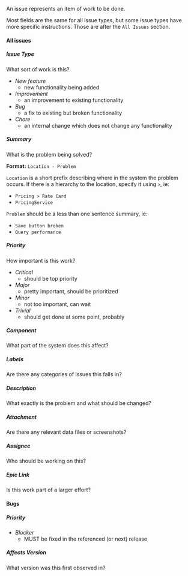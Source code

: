 An issue represents an item of work to be done.

Most fields are the same for all issue types, but some issue types have more specific instructions. Those are after the `All Issues` section.

#### All issues

##### Issue Type
What sort of work is this?

- *New feature*
   - new functionality being added
- *Improvement*
   - an improvement to existing functionality
- *Bug*
   - a fix to existing but broken functionality
- *Chore*
   - an internal change which does not change any functionality

##### Summary
What is the problem being solved?

**Format:** `Location - Problem`

`Location` is a short prefix describing where in the system the problem occurs. If there is a hierarchy to the location, specify it using `>`, ie:
   - `Pricing > Rate Card`
   - `PricingService`

`Problem` should be a less than one sentence summary, ie:
   - `Save button broken`
   - `Query performance`

##### Priority
How important is this work?

- *Critical*
   - should be top priority
- *Major*
   - pretty important, should be prioritized
- *Minor*
   - not too important, can wait
- *Trivial*
   - should get done at some point, probably

##### Component
What part of the system does this affect?

##### Labels
Are there any categories of issues this falls in?

##### Description
What exactly is the problem and what should be changed?

##### Attachment
Are there any relevant data files or screenshots?

##### Assignee
Who should be working on this?

##### Epic Link
Is this work part of a larger effort?

#### Bugs

##### Priority

- *Blocker*
   - MUST be fixed in the referenced (or next) release

##### Affects Version
What version was this first observed in?
